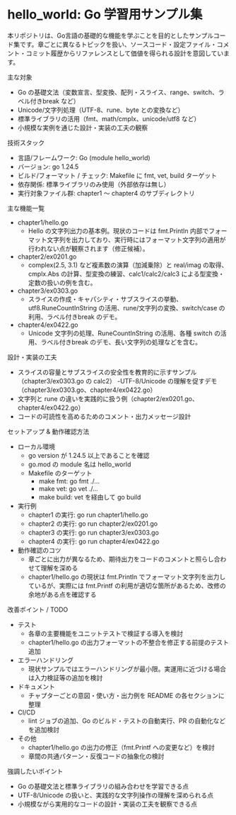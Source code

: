 # hello_world: Go 学習用サンプル集

本リポジトリは、Go言語の基礎的な機能を学ぶことを目的としたサンプルコード集です。章ごとに異なるトピックを扱い、ソースコード・設定ファイル・コメント・コミット履歴からリファレンスとして価値を得られる設計を意図しています。

主な対象
- Go の基礎文法（変数宣言、型変換、配列・スライス、range、switch、ラベル付きbreak など）
- Unicode/文字列処理（UTF-8、rune、byte との変換など）
- 標準ライブラリの活用（fmt、math/cmplx、unicode/utf8 など）
- 小規模な実例を通じた設計・実装の工夫の観察

技術スタック
- 言語/フレームワーク: Go (module hello_world)
- バージョン: go 1.24.5
- ビルド/フォーマット / チェック: Makefile に fmt, vet, build ターゲット
- 依存関係: 標準ライブラリのみ使用（外部依存は無し）
- 実行対象ファイル群: chapter1 〜 chapter4 のサブディレクトリ

主な機能一覧
- chapter1/hello.go
  - Hello の文字列出力の基本例。現状のコードは fmt.Println 内部でフォーマット文字列を出力しており、実行時にはフォーマット文字列の適用が行われない点が観察されます（修正候補）。
- chapter2/ex0201.go
  - complex(2.5, 3.1) など複素数の演算（加減乗除）と real/imag の取得、cmplx.Abs の計算、型変換の練習、calc1/calc2/calc3 による型変換・定数の扱いの例を含む。
- chapter3/ex0303.go
  - スライスの作成・キャパシティ・サブスライスの挙動、utf8.RuneCountInString の活用、rune/文字列の変換、switch/case の利用、ラベル付きbreak のデモ。
- chapter4/ex0422.go
  - Unicode 文字列の処理、RuneCountInString の活用、各種 switch の活用、ラベル付きbreak のデモ、長い文字列の処理などを含む。

設計・実装の工夫
- スライスの容量とサブスライスの安全性を教育的に示すサンプル（chapter3/ex0303.go の calc2）
-UTF-8/Unicode の理解を促すデモ（chapter3/ex0303.go、chapter4/ex0422.go）
- 文字列と rune の違いを実践的に扱う例（chapter2/ex0201.go、chapter4/ex0422.go）
- コードの可読性を高めるためのコメント・出力メッセージ設計

セットアップ & 動作確認方法
- ローカル環境
  - go version が 1.24.5 以上であることを確認
  - go.mod の module 名は hello_world
  - Makefile のターゲット
    - make fmt: go fmt ./...
    - make vet: go vet ./...
    - make build: vet を経由して go build
- 実行例
  - chapter1 の実行: go run chapter1/hello.go
  - chapter2 の実行: go run chapter2/ex0201.go
  - chapter3 の実行: go run chapter3/ex0303.go
  - chapter4 の実行: go run chapter4/ex0422.go
- 動作確認のコツ
  - 章ごとに出力が異なるため、期待出力をコードのコメントと照らし合わせて理解を深める
  - chapter1/hello.go の現状は fmt.Println でフォーマット文字列を出力しているが、実際には fmt.Printf の利用が適切な箇所があるため、改修の余地がある点を確認する

改善ポイント / TODO
- テスト
  - 各章の主要機能をユニットテストで検証する導入を検討
  - chapter1/hello.go の出力フォーマットの不整合を修正する前提のテスト追加
- エラーハンドリング
  - 現状サンプルではエラーハンドリングが最小限。実運用に近づける場合は入力検証等の追加を検討
- ドキュメント
  - チャプターごとの意図・使い方・出力例を README の各セクションに整理
- CI/CD
  - lint ジョブの追加、Go のビルド・テストの自動実行、PR の自動化などを追加検討
- その他
  - chapter1/hello.go の出力の修正（fmt.Printf への変更など）を検討
  - 章間の共通パターン・反復コードの抽象化の検討

強調したいポイント
- Go の基礎文法と標準ライブラリの組み合わせを学習できる点
- UTF-8/Unicode の扱いと、実践的な文字列操作の理解を深められる点
- 小規模ながら実用的なコードの設計・実装の工夫を観察できる点